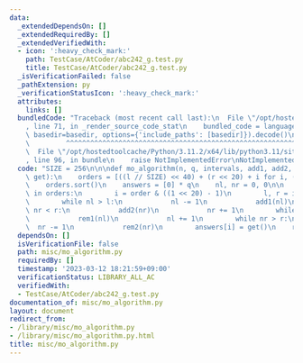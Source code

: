 ```yaml
---
data:
  _extendedDependsOn: []
  _extendedRequiredBy: []
  _extendedVerifiedWith:
  - icon: ':heavy_check_mark:'
    path: TestCase/AtCoder/abc242_g.test.py
    title: TestCase/AtCoder/abc242_g.test.py
  _isVerificationFailed: false
  _pathExtension: py
  _verificationStatusIcon: ':heavy_check_mark:'
  attributes:
    links: []
  bundledCode: "Traceback (most recent call last):\n  File \"/opt/hostedtoolcache/Python/3.11.2/x64/lib/python3.11/site-packages/onlinejudge_verify/documentation/build.py\"\
    , line 71, in _render_source_code_stat\n    bundled_code = language.bundle(stat.path,\
    \ basedir=basedir, options={'include_paths': [basedir]}).decode()\n          \
    \         ^^^^^^^^^^^^^^^^^^^^^^^^^^^^^^^^^^^^^^^^^^^^^^^^^^^^^^^^^^^^^^^^^^^^^^^^^^^^^^^^^\n\
    \  File \"/opt/hostedtoolcache/Python/3.11.2/x64/lib/python3.11/site-packages/onlinejudge_verify/languages/python.py\"\
    , line 96, in bundle\n    raise NotImplementedError\nNotImplementedError\n"
  code: "SIZE = 256\n\n\ndef mo_algorithm(n, q, intervals, add1, add2, rem1, rem2,\
    \ get):\n    orders = [((l // SIZE) << 40) + (r << 20) + i for i, (l, r) in enumerate(intervals)]\n\
    \    orders.sort()\n    answers = [0] * q\n    nl, nr = 0, 0\n\n    for order\
    \ in orders:\n        i = order & ((1 << 20) - 1)\n        l, r = intervals[i]\n\
    \        while nl > l:\n            nl -= 1\n            add1(nl)\n        while\
    \ nr < r:\n            add2(nr)\n            nr += 1\n        while nl < l:\n\
    \            rem1(nl)\n            nl += 1\n        while nr > r:\n          \
    \  nr -= 1\n            rem2(nr)\n        answers[i] = get()\n    return answers\n"
  dependsOn: []
  isVerificationFile: false
  path: misc/mo_algorithm.py
  requiredBy: []
  timestamp: '2023-03-12 18:21:59+09:00'
  verificationStatus: LIBRARY_ALL_AC
  verifiedWith:
  - TestCase/AtCoder/abc242_g.test.py
documentation_of: misc/mo_algorithm.py
layout: document
redirect_from:
- /library/misc/mo_algorithm.py
- /library/misc/mo_algorithm.py.html
title: misc/mo_algorithm.py
---
```

